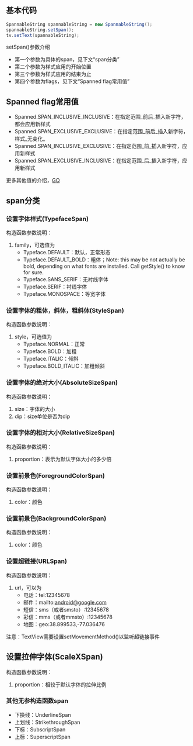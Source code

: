 ## 基本代码
```java
SpannableString spannableString = new SpannableString();
spannableString.setSpan();
tv.setText(spannableString);
```
setSpan()参数介绍
- 第一个参数为具体的span，见下文“span分类”
- 第二个参数为样式应用的开始位置
- 第三个参数为样式应用的结束为止
- 第四个参数为flags，见下文“Spanned flag常用值”

## Spanned flag常用值
- Spanned.SPAN_INCLUSIVE_INCLUSIVE：在指定范围_前后_插入新字符，都会应用新样式
- Spanned.SPAN_EXCLUSIVE_EXCLUSIVE：在指定范围_前后_插入新字符，样式_无变化_
- Spanned.SPAN_INCLUSIVE_EXCLUSIVE：在指定范围_前_插入新字符，应用新样式
- Spanned.SPAN_EXCLUSIVE_INCLUSIVE：在指定范围_后_插入新字符，应用新样式

更多其他值的介绍，[GO](https://www.jianshu.com/p/1956e15c9a27)

## span分类

### 设置字体样式(TypefaceSpan)
构造函数参数说明：
1. family，可选值为
   - Typeface.DEFAULT：默认，正常形态
   - Typeface.DEFAULT_BOLD：粗体；Note: this may be not actually be
     bold, depending on what fonts are installed. Call getStyle() to know
     for sure.
   - Typeface.SANS_SERIF：无衬线字体
   - Typeface.SERIF：衬线字体
   - Typeface.MONOSPACE：等宽字体

### 设置字体的粗体，斜体，粗斜体(StyleSpan)
构造函数参数说明：
1. style，可选值为
   - Typeface.NORMAL：正常
   - Typeface.BOLD：加粗
   - Typeface.ITALIC：倾斜
   - Typeface.BOLD_ITALIC：加粗倾斜

### 设置字体的绝对大小(AbsoluteSizeSpan)
构造函数参数说明：
1. size：字体的大小
2. dip：size单位是否为dip

### 设置字体的相对大小(RelativeSizeSpan)
构造函数参数说明：
1. proportion：表示为默认字体大小的多少倍

### 设置前景色(ForegroundColorSpan)
构造函数参数说明：
1. color：颜色

### 设置前景色(BackgroundColorSpan)
构造函数参数说明：
1. color：颜色

### 设置超链接(URLSpan)
构造函数参数说明：
1. url，可以为
   - 电话：tel:12345678
   - 邮件：mailto:android@google.com
   - 短信：sms（或者smsto）:12345678
   - 彩信：mms（或者mmsto）:12345678
   - 地图：geo:38.899533,-77.036476

注意：TextView需要设置setMovementMethod()以监听超链接事件

## 设置拉伸字体(ScaleXSpan)
构造函数参数说明：
1. proportion：相较于默认字体的拉伸比例

### 其他无参构造函数span
- 下换线：UnderlineSpan
- 上划线：StrikethroughSpan
- 下标：SubscriptSpan
- 上标：SuperscriptSpan
